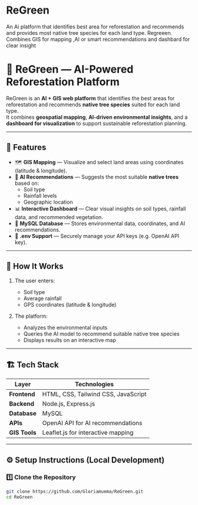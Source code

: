 # ReGreen
An Ai platform that identifies best area for reforestation and recommends and provides most native tree species for each land type. Regreeen. Combines GIS for mapping ,AI or smart recommendations and dashbard for clear insight
# 🌿 ReGreen — AI-Powered Reforestation Platform

ReGreen is an **AI + GIS web platform** that identifies the best areas for reforestation and recommends **native tree species** suited for each land type.  
It combines **geospatial mapping**, **AI-driven environmental insights**, and a **dashboard for visualization** to support sustainable reforestation planning.

---

## 🚀 Features

- 🗺️ **GIS Mapping** — Visualize and select land areas using coordinates (latitude & longitude).
- 🤖 **AI Recommendations** — Suggests the most suitable **native trees** based on:
  - Soil type  
  - Rainfall levels  
  - Geographic location
- 📊 **Interactive Dashboard** — Clear visual insights on soil types, rainfall data, and recommended vegetation.
- 💾 **MySQL Database** — Stores environmental data, coordinates, and AI recommendations.
- 🔐 **.env Support** — Securely manage your API keys (e.g. OpenAI API key).

---

## 🧠 How It Works

1. The user enters:
   - Soil type  
   - Average rainfall  
   - GPS coordinates (latitude & longitude)

2. The platform:
   - Analyzes the environmental inputs  
   - Queries the AI model to recommend suitable native tree species  
   - Displays results on an interactive map

---

## 🏗️ Tech Stack

| Layer | Technologies |
|-------|---------------|
| **Frontend** | HTML, CSS, Tailwind CSS, JavaScript |
| **Backend** | Node.js, Express.js |
| **Database** | MySQL |
| **APIs** | OpenAI API for AI recommendations |
| **GIS Tools** | Leaflet.js for interactive mapping |

---

## ⚙️ Setup Instructions (Local Development)

### 1️⃣ Clone the Repository
```bash
git clone https://github.com/Gloriamuema/ReGreen.git
cd ReGreen

